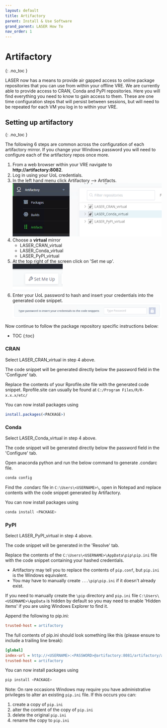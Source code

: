 ```yaml
---
layout: default
title: Artifactory
parent: Install & Use Software
grand_parent: LASER How To
nav_order: 1
---
```


# Artifactory 
{: .no_toc }

LASER now has a means to provide air gapped access to online package repositories that you can use from within your offline VRE. We are currently able to provide access to CRAN, Conda and PyPI repositories. Here you will find everything you need to know to gain access to them. These are one time configuration steps that will persist between sessions, but will need to be repeated for each VM you log in to within your VRE.

## Setting up artifactory 
{: .no_toc }

The following 6 steps are common across the configuration of each artifactory mirror. If you change your Windows password you will need to configure each of the artifactory repos once more.

1. From a web browser within your VRE navigate to **http://artifactory:8082**.
2. Log in using your UoL credentials.
3. In the left hand menu click Artifactory --> Artifacts.  
	![In left hand menu click Artifactory --> Artifacts](../../../images/artifactory/artifacts.PNG)
4. Choose a **virtual** mirror
	- LASER_CRAN_virtual 
	- LASER_Conda_virtual 
	- LASER_PyPI_virtual 
5. At the top right of the screen click on 'Set me up'.  
	![Screenshot showing the Set me up button in the top right of Artifactory](../../../images/artifactory/set_me_up.PNG)
6. Enter your UoL password to hash and insert your credentials into the generated code snippet.  
	![Screenshot showing where to enter your UoL password in Artifactory](../../../images/artifactory/enter_password.PNG)

Now continue to follow the package repository specific instructions below:
- TOC
{:toc}


### CRAN

Select LASER_CRAN_virtual in step 4 above.

The code snippet will be generated directly below the password field in the 'Configure' tab.

Replace the contents of your Rprofile.site file with the generated code snippet.
Rprofile.site can usually be found at `C:/Program Files/R/R-x.x.x/etc/`

You can now install packages using
```R
install.packages(<PACKAGE>)
```


### Conda 

Select LASER_Conda_virtual in step 4 above.

The code snippet will be generated directly below the password field in the 'Configure' tab.

Open anaconda python and run the below command to generate .condarc file.

```python
conda config
```

Find the .condarc file in `C:\Users\<USERNAME>\`, open in Notepad and replace contents with the code snippet generated by Artifactory.

You can now install packages using
```python
conda install <PACKAGE>
```


### PyPI

Select LASER_PyPI_virtual in step 4 above.

The code snippet will be generated in the 'Resolve' tab.

Replace the contents of the `C:\Users\<USERNAME>\AppData\pip\pip.ini` file with the code snippet containing your hashed credentials. 
- Artifactory may tell you to replace the contents of `pip.conf`, but `pip.ini` is the Windows equivalent.
- You may have to manually create `...\pip\pip.ini` if it doesn't already exist.

If you need to manually create the `\pip` directory and `pip.ini` file `C:\Users\<USERNAME>\AppData` is hidden by default so you may need to enable 'Hidden items' if you are using Windows Explorer to find it.

Append the following to pip.ini:
```ini
trusted-host = artifactory
```

The full contents of pip.ini should look something like this (please ensure to include a trailing line break):
```ini
[global]
index-url = http://<USERNAME>:<PASSWORD>@artifactory:8081/artifactory/api/pypi/LASER_PyPT_virtual/simple
trusted-host = artifactory

```

You can now install packages using
```python
pip install <PACKAGE>
```

Note: On rare occasions Windows may require you have administrative privileges to alter an existing `pip.ini` file. If this occurs you can:
1. create a copy of `pip.ini`
2. alter the content of the copy of `pip.ini`
3. delete the original `pip.ini`
4. rename the copy to `pip.ini`
